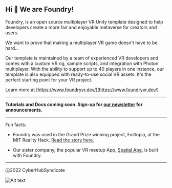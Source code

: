 ## Hi 👋 We are Foundry!

Foundry, is an open source multiplayer VR Unity template designed to help developers create a more fair and enjoyable metaverse for creators and users.

We want to prove that making a multiplayer VR game doesn't have to be hard...

Our template is maintained by a team of experienced VR developers and comes with a custom VR rig, sample scripts, and integration with Photon multiplayer. With the ability to support up to 40 players in one instance, our template is also equipped with ready-to-use social VR assets. It's the perfect starting point for your VR project.

Learn more at [https://www.foundryvr.dev/](https://www.foundryvr.dev/)

---

**Tutorials and Docs coming soon. Sign-up for [our newsletter](https://www.foundryvr.dev/) for announcements.**

---
Fun facts:

* Foundry was used in the Grand Prize winning project, Failtopia, at the MIT Reality Hack. [Read the story here.](https://nowandten.substack.com/p/winning-the-reality-hack-in-my-heart)

* Our sister company, the popular VR meetup App, [Spatial Ape](discord.gg/GHFKqDkxkQ), is built with Foundry.

---

ⓒ2022 CyberHubSyndicate

![Alt text](https://pbs.twimg.com/media/FmyhDcJXgAAGZAZ?format=jpg&name=4096x4096)

<!--

**Here are some ideas to get you started:**

🙋‍♀️ A short introduction - what is your organization all about?
🌈 Contribution guidelines - how can the community get involved?
👩‍💻 Useful resources - where can the community find your docs? Is there anything else the community should know?
🍿 Fun facts - what does your team eat for breakfast?
🧙 Remember, you can do mighty things with the power of [Markdown](https://docs.github.com/github/writing-on-github/getting-started-with-writing-and-formatting-on-github/basic-writing-and-formatting-syntax)
-->
